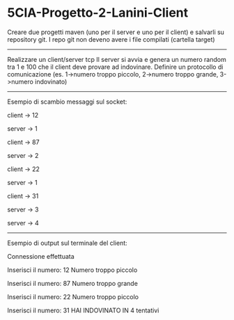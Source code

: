 # 5CIA-Progetto-2-Lanini-Client

Creare due progetti maven (uno per il server e uno per il client) e salvarli su repository git.
I repo git non deveno avere i file compilati (cartella target)

---

Realizzare un client/server tcp
Il server si avvia e genera un numero random tra 1 e 100 che il client deve provare ad indovinare.
Definire un protocollo di comunicazione (es. 1->numero troppo piccolo, 2->numero troppo grande, 3->numero indovinato)

---

Esempio di scambio messaggi sul socket:

client -> 12

server -> 1

client -> 87

server -> 2

client -> 22

server -> 1

client -> 31

server -> 3

server -> 4

 ---
Esempio di output sul terminale del client:

Connessione effettuata

Inserisci il numero:
12
Numero troppo piccolo

Inserisci il numero:
87
Numero troppo grande

Inserisci il numero:
22
Numero troppo piccolo

Inserisci il numero:
31
HAI INDOVINATO IN 4 tentativi
